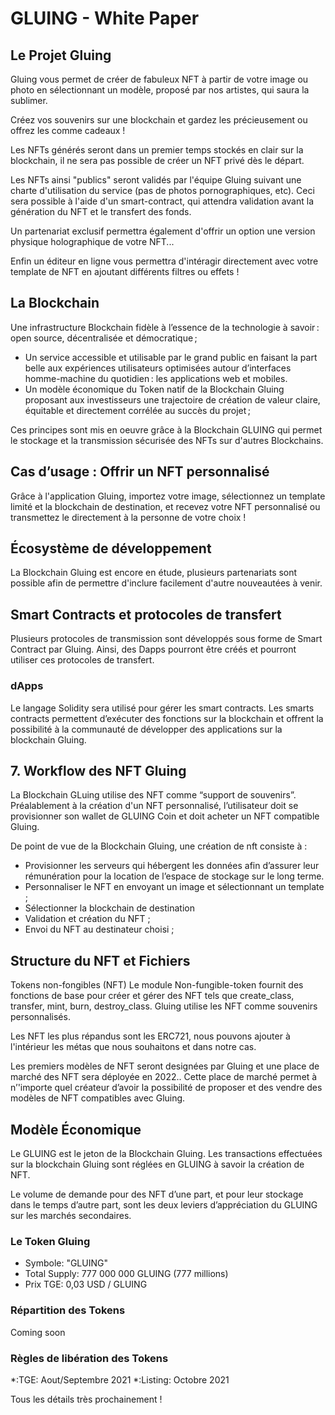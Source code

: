 # GLUING - White Paper

## Le Projet Gluing

Gluing vous permet de créer de fabuleux NFT à partir de votre image ou photo en sélectionnant un modèle, proposé par nos artistes, qui saura la sublimer.

Créez vos souvenirs sur une blockchain et gardez les précieusement ou offrez les comme cadeaux !

Les NFTs générés seront dans un premier temps stockés en clair sur la blockchain, il ne sera pas possible de créer un NFT privé dès le départ.

Les NFTs ainsi "publics" seront validés par l'équipe Gluing suivant une charte d'utilisation du service (pas de photos pornographiques, etc). Ceci sera possible à l'aide d'un smart-contract, qui attendra validation avant la génération du NFT et le transfert des fonds.

Un partenariat exclusif permettra également d'offrir un option une version physique holographique de votre NFT...

Enfin un éditeur en ligne vous permettra d'intéragir directement avec votre template de NFT en ajoutant différents filtres ou effets !

## La Blockchain

Une infrastructure Blockchain fidèle à l’essence de la technologie à savoir : open source, décentralisée et démocratique ;

* Un service accessible et utilisable par le grand public en faisant la part belle aux expériences utilisateurs optimisées autour d’interfaces homme-machine du quotidien : les applications web et mobiles.
* Un modèle économique du Token natif de la Blockchain Gluing proposant aux investisseurs une trajectoire de création de valeur claire, équitable et directement corrélée au succès du projet ;

Ces principes sont mis en oeuvre grâce à la Blockchain GLUING qui permet le stockage et la transmission sécurisée des NFTs sur d'autres Blockchains.

## Cas d’usage : Offrir un NFT personnalisé

Grâce à l'application Gluing, importez votre image, sélectionnez un template limité et la blockchain de destination, et recevez votre NFT personnalisé ou transmettez le directement à la personne de votre choix !

## Écosystème de développement

La Blockchain Gluing est encore en étude, plusieurs partenariats sont possible afin de permettre d'inclure facilement d'autre nouveautées à venir.

## Smart Contracts et protocoles de transfert

Plusieurs protocoles de transmission sont développés sous forme de Smart Contract par Gluing. Ainsi, des Dapps pourront être créés et pourront utiliser ces protocoles de transfert.

### dApps

Le langage Solidity sera utilisé pour gérer les smart contracts. Les smarts contracts permettent d’exécuter des fonctions sur la blockchain et offrent la possibilité à la communauté de développer des applications sur la blockchain Gluing.

## 7. Workflow des NFT Gluing

La Blockchain GLuing utilise des NFT comme “support de souvenirs”. Préalablement à la création d'un NFT personnalisé, l’utilisateur doit se provisionner son wallet de GLUING Coin et doit acheter un NFT compatible Gluing.

De point de vue de la Blockchain Gluing, une création de nft consiste à :

* Provisionner les serveurs qui hébergent les données afin d’assurer leur rémunération pour la location de l’espace de stockage sur le long terme.
* Personnaliser le NFT en envoyant un image et sélectionnant un template ;
* Sélectionner la blockchain de destination
* Validation et création du NFT  ;
* Envoi du NFT au destinateur choisi ;

## Structure du NFT et Fichiers

Tokens non-fongibles (NFT)
Le module Non-fungible-token fournit des fonctions de base pour créer et gérer des NFT tels que create_class, transfer, mint, burn, destroy_class. Gluing utilise les NFT comme souvenirs personnalisés.

Les NFT les plus répandus sont les ERC721, nous pouvons ajouter à l'intérieur les métas que nous souhaitons et dans notre cas.

Les premiers modèles de NFT seront designées par Gluing et une place de marché des NFT sera déployée en 2022.. Cette place de marché permet à n’'importe quel créateur d’avoir la possibilité de proposer et des vendre des modèles de NFT compatibles avec Gluing.

## Modèle Économique

Le GLUING est le jeton de la Blockchain Gluing. Les transactions effectuées sur la blockchain Gluing sont réglées en GLUING à savoir la création de NFT.

Le volume de demande pour des NFT d’une part, et pour leur stockage dans le temps d’autre part, sont les deux leviers d’appréciation du GLUING sur les marchés secondaires.

### Le Token Gluing

* Symbole: "GLUING"
* Total Supply: 777 000 000 GLUING (777 millions)
* Prix TGE: 0,03 USD / GLUING

### Répartition des Tokens

Coming soon

### Règles de libération des Tokens

\*:TGE: Aout/Septembre 2021
\*:Listing: Octobre 2021

Tous les détails très prochainement !
